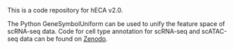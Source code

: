 This is a code repository for hECA v2.0.

The Python GeneSymbolUniform can be used to unify the feature space of scRNA-seq data. Code for cell type annotation for scRNA-seq and scATAC-seq data can be found on [Zenodo](link).
